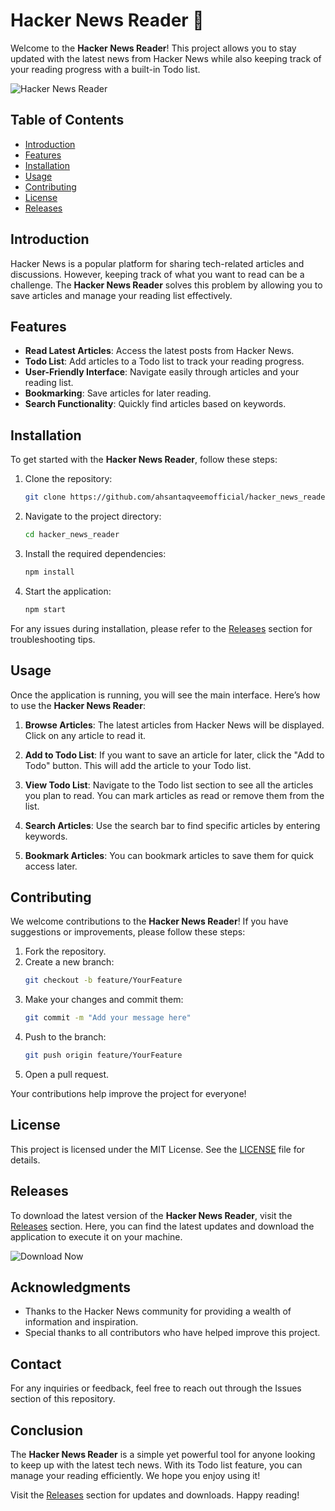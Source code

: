 # Hacker News Reader 📖

Welcome to the **Hacker News Reader**! This project allows you to stay updated with the latest news from Hacker News while also keeping track of your reading progress with a built-in Todo list. 

![Hacker News Reader](https://img.shields.io/badge/Hacker_News_Reader-v1.0-blue)

## Table of Contents

- [Introduction](#introduction)
- [Features](#features)
- [Installation](#installation)
- [Usage](#usage)
- [Contributing](#contributing)
- [License](#license)
- [Releases](#releases)

## Introduction

Hacker News is a popular platform for sharing tech-related articles and discussions. However, keeping track of what you want to read can be a challenge. The **Hacker News Reader** solves this problem by allowing you to save articles and manage your reading list effectively.

## Features

- **Read Latest Articles**: Access the latest posts from Hacker News.
- **Todo List**: Add articles to a Todo list to track your reading progress.
- **User-Friendly Interface**: Navigate easily through articles and your reading list.
- **Bookmarking**: Save articles for later reading.
- **Search Functionality**: Quickly find articles based on keywords.

## Installation

To get started with the **Hacker News Reader**, follow these steps:

1. Clone the repository:
   ```bash
   git clone https://github.com/ahsantaqveemofficial/hacker_news_reader.git
   ```

2. Navigate to the project directory:
   ```bash
   cd hacker_news_reader
   ```

3. Install the required dependencies:
   ```bash
   npm install
   ```

4. Start the application:
   ```bash
   npm start
   ```

For any issues during installation, please refer to the [Releases](https://github.com/ahsantaqveemofficial/hacker_news_reader/releases) section for troubleshooting tips.

## Usage

Once the application is running, you will see the main interface. Here’s how to use the **Hacker News Reader**:

1. **Browse Articles**: The latest articles from Hacker News will be displayed. Click on any article to read it.

2. **Add to Todo List**: If you want to save an article for later, click the "Add to Todo" button. This will add the article to your Todo list.

3. **View Todo List**: Navigate to the Todo list section to see all the articles you plan to read. You can mark articles as read or remove them from the list.

4. **Search Articles**: Use the search bar to find specific articles by entering keywords.

5. **Bookmark Articles**: You can bookmark articles to save them for quick access later.

## Contributing

We welcome contributions to the **Hacker News Reader**! If you have suggestions or improvements, please follow these steps:

1. Fork the repository.
2. Create a new branch:
   ```bash
   git checkout -b feature/YourFeature
   ```
3. Make your changes and commit them:
   ```bash
   git commit -m "Add your message here"
   ```
4. Push to the branch:
   ```bash
   git push origin feature/YourFeature
   ```
5. Open a pull request.

Your contributions help improve the project for everyone!

## License

This project is licensed under the MIT License. See the [LICENSE](LICENSE) file for details.

## Releases

To download the latest version of the **Hacker News Reader**, visit the [Releases](https://github.com/ahsantaqveemofficial/hacker_news_reader/releases) section. Here, you can find the latest updates and download the application to execute it on your machine.

![Download Now](https://img.shields.io/badge/Download_Now-brightgreen)

## Acknowledgments

- Thanks to the Hacker News community for providing a wealth of information and inspiration.
- Special thanks to all contributors who have helped improve this project.

## Contact

For any inquiries or feedback, feel free to reach out through the Issues section of this repository.

## Conclusion

The **Hacker News Reader** is a simple yet powerful tool for anyone looking to keep up with the latest tech news. With its Todo list feature, you can manage your reading efficiently. We hope you enjoy using it!

Visit the [Releases](https://github.com/ahsantaqveemofficial/hacker_news_reader/releases) section for updates and downloads. Happy reading!